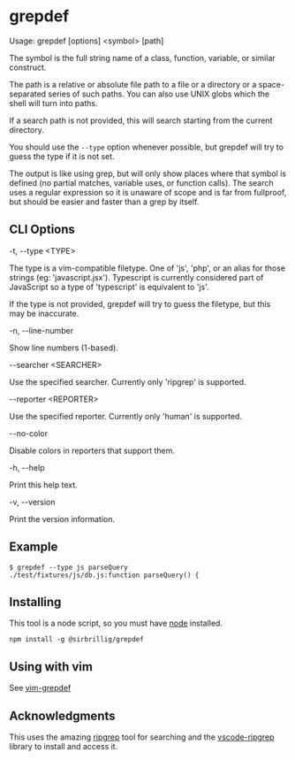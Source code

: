 # grepdef

Usage: grepdef [options] &lt;symbol&gt; [path]

The symbol is the full string name of a class, function, variable, or similar construct.

The path is a relative or absolute file path to a file or a directory or a space-separated series of such paths. You can also use UNIX globs which the shell will turn into paths.

If a search path is not provided, this will search starting from the current directory.

You should use the `--type` option whenever possible, but grepdef will try to guess the type if it is not set.

The output is like using grep, but will only show places where that symbol is defined (no partial matches, variable uses, or function calls). The search uses a regular expression so it is unaware of scope and is far from fullproof, but should be easier and faster than a grep by itself.

## CLI Options

-t, --type &lt;TYPE&gt;

The type is a vim-compatible filetype. One of 'js', 'php', or an alias for those strings (eg: 'javascript.jsx'). Typescript is currently considered part of JavaScript so a type of 'typescript' is equivalent to 'js'.

If the type is not provided, grepdef will try to guess the filetype, but this may be inaccurate.

-n, --line-number

Show line numbers (1-based).

--searcher &lt;SEARCHER&gt;

Use the specified searcher. Currently only 'ripgrep' is supported.

--reporter &lt;REPORTER&gt;

Use the specified reporter. Currently only 'human' is supported.

--no-color

Disable colors in reporters that support them.

-h, --help

Print this help text.

-v, --version

Print the version information.

## Example

```
$ grepdef --type js parseQuery
./test/fixtures/js/db.js:function parseQuery() {
```

## Installing

This tool is a node script, so you must have [node](https://nodejs.org/en/) installed.

```
npm install -g @sirbrillig/grepdef
```

## Using with vim

See [vim-grepdef](https://github.com/sirbrillig/vim-grepdef)

## Acknowledgments

This uses the amazing [ripgrep](https://github.com/BurntSushi/ripgrep) tool for searching and the [vscode-ripgrep](https://github.com/microsoft/vscode-ripgrep) library to install and access it.
